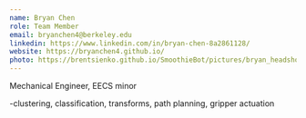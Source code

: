 ```yaml
---
name: Bryan Chen
role: Team Member
email: bryanchen4@berkeley.edu
linkedin: https://www.linkedin.com/in/bryan-chen-8a2861128/
website: https://bryanchen4.github.io/
photo: https://brentsienko.github.io/SmoothieBot/pictures/bryan_headshot.jpg
---
```


Mechanical Engineer, EECS minor

-clustering, classification, transforms, path planning, gripper actuation
